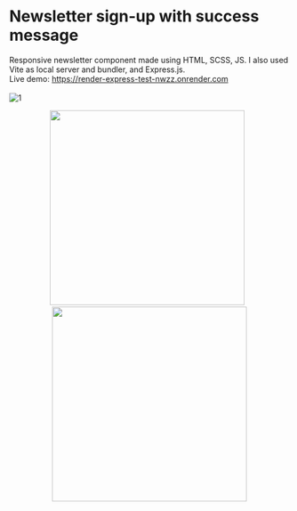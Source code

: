 # Newsletter sign-up with success message
Responsive newsletter component made using HTML, SCSS, JS. I also used Vite as local server and bundler, and Express.js. 
<br>
Live demo: https://render-express-test-nwzz.onrender.com
<br>
<br>
![1](https://github.com/FlavioAlfonzetti/newsletter-sign-up-with-success-message/assets/107587774/bbce4964-552d-4bf9-89db-4d7ca0be5f7a)
<p align="center">
  <img src="https://github.com/FlavioAlfonzetti/newsletter-sign-up-with-success-message/assets/107587774/58f848a5-cb5e-465d-99ec-71df8045432e" | width="350px"> &nbsp; <img src="https://github.com/FlavioAlfonzetti/newsletter-sign-up-with-success-message/assets/107587774/a12896ff-0f25-4580-9337-56271606801f" | width="350px">
</p>
